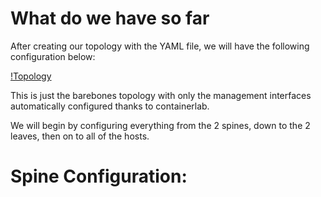 # What do we have so far

After creating our topology with the YAML file, we will have the following configuration below:

[!Topology](/Home-Lab/images/topology.png)

This is just the barebones topology with only the management interfaces automatically configured thanks to containerlab.

We will begin by configuring everything from the 2 spines, down to the 2 leaves, then on to all of the hosts.

# Spine Configuration:




